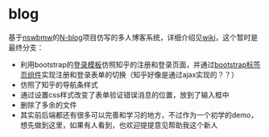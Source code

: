 # blog
基于[nswbmw](https://github.com/nswbmw)的[N-blog](https://github.com/nswbmw/N-blog/wiki)项目仿写的多人博客系统，详细介绍见[wiki](https://github.com/seed-fe/blog/wiki)，这个暂时是最终分支：
* 利用bootstrap的[登录模板](http://v3.bootcss.com/examples/signin/)仿照知乎的注册和登录页面，并通过[bootstrap标签页组件](http://v3.bootcss.com/components/#nav-tabs)实现注册和登录表单的切换（知乎好像是通过ajax实现的？？）
* 仿照了知乎的导航条样式
* 通过设置css样式改变了表单验证错误消息的位置，放到了输入框中
* 删除了多余的文件
* 其实前后端都还有很多可以完善和学习的地方，不过作为一个初学的demo，想先做到这里，如果有人看到，也欢迎提提意见帮助我这个新人
